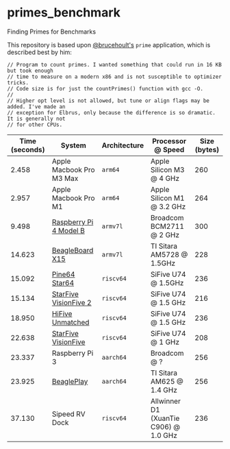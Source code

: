# primes_benchmark
Finding Primes for Benchmarks

This repository is based upon [@brucehoult's](https://github.com/brucehoult) `prime` application, which is described best by him:

```
// Program to count primes. I wanted something that could run in 16 KB but took enough
// time to measure on a modern x86 and is not susceptible to optimizer tricks.
// Code size is for just the countPrimes() function with gcc -O.
//
// Higher opt level is not allowed, but tune or align flags may be added. I've made an
// exception for Elbrus, only because the difference is so dramatic. It is generally not
// for other CPUs.
```



|Time (seconds) | System | Architecture | Processor @ Speed | Size (bytes) |
|----|----|----|---|---
| 2.458 | Apple Macbook Pro M3 Max | `arm64` | Apple Silicon M3 @ 4 GHz | 260 |
| 2.957 | Apple Macbook Pro M1 | `arm64` | Apple Silicon M1 @ 3.2 GHz | 264 |
| 9.498 | [Raspberry Pi 4 Model B](https://www.raspberrypi.com/products/raspberry-pi-4-model-b/) | `armv7l` | Broadcom BCM2711 @ 2 GHz | 300 |
| 14.623 | [BeagleBoard X15](https://beagleboard.org/x15) | `armv7l` |  TI Sitara AM5728 @ 1.5GHz | 228 |
| 15.092 | [Pine64 Star64](https://wiki.pine64.org/wiki/STAR64) | `riscv64` | SiFive U74 @ 1.5GHz | 236 |
| 15.134 | [StarFive VisionFive 2](https://www.starfivetech.com/en/site/boards) | `riscv64` | SiFive U74 @ 1.5 GHz | 216 |
| 18.950 | [HiFive Unmatched](https://www.sifive.com/boards/hifive-unmatched) | `riscv64` | SiFive U74 @ 1.5 GHz | 236 |
| 22.638 | [StarFive VisionFive](https://www.starfivetech.com/en/site/boards) | `riscv64` | SiFive U74 @ 1 GHz| 208 |
| 23.337 | Raspberry Pi 3 | `aarch64` | Broadcom @ ? | 256 |
| 23.925 | [BeaglePlay](https://beagleboard.org/play) | `aarch64` |TI Sitara AM625 @ 1.4 GHz|  256 |
| 37.130 | Sipeed RV Dock | `riscv64` | Allwinner D1 (XuanTie C906) @ 1.0 GHz | 236 |


